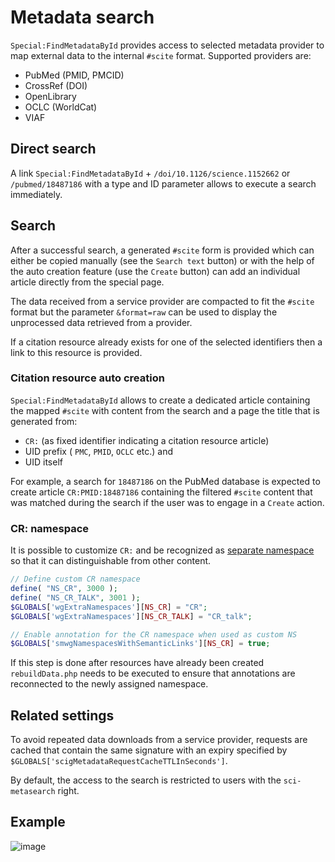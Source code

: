 # Metadata search

`Special:FindMetadataById` provides access to selected metadata provider to map
external data to the internal `#scite` format. Supported providers are:

- PubMed (PMID, PMCID)
- CrossRef (DOI)
- OpenLibrary
- OCLC (WorldCat)
- VIAF

## Direct search

A link `Special:FindMetadataById` + `/doi/10.1126/science.1152662` or `/pubmed/18487186`
with a type and ID parameter allows to execute a search immediately.

## Search

After a successful search, a generated `#scite` form is provided which can either
be copied manually (see the `Search text` button) or with the help of the auto creation
feature (use the `Create` button) can add an individual article directly from the
special page.

The data received from a service provider are compacted to fit the `#scite` format but the
parameter `&format=raw` can be used to display the unprocessed data retrieved from a provider.

If a citation resource already exists for one of the selected identifiers then a link
to this resource is provided.

### Citation resource auto creation

`Special:FindMetadataById` allows to create a dedicated article containing the mapped
`#scite` with content from the search and a page the title that is generated from:

- `CR:` (as fixed identifier indicating a citation resource article)
- UID prefix ( `PMC`, `PMID`, `OCLC` etc.) and
- UID itself

For example, a search for `18487186` on the PubMed database is expected to create article
`CR:PMID:18487186` containing the filtered `#scite` content that was matched during the
search if the user was to engage in a `Create` action.

### CR: namespace

It is possible to customize `CR:` and be recognized as [separate namespace][mw-cns] so
that it can distinguishable from other content.

```php
// Define custom CR namespace
define( "NS_CR", 3000 );
define( "NS_CR_TALK", 3001 );
$GLOBALS['wgExtraNamespaces'][NS_CR] = "CR";
$GLOBALS['wgExtraNamespaces'][NS_CR_TALK] = "CR_talk";

// Enable annotation for the CR namespace when used as custom NS
$GLOBALS['smwgNamespacesWithSemanticLinks'][NS_CR] = true;
```

If this step is done after resources have already been created `rebuildData.php` needs to be
executed to ensure that annotations are reconnected to the newly assigned namespace.

## Related settings

To avoid repeated data downloads from a service provider, requests are cached that contain the
same signature with an expiry specified by `$GLOBALS['scigMetadataRequestCacheTTLInSeconds']`.

By default, the access to the search is restricted to users with the `sci-metasearch` right.

## Example

![image](https://cloud.githubusercontent.com/assets/1245473/8892109/28bfe0d6-3346-11e5-8002-dbb642e62fc4.png)

[mw-cns]: https://www.mediawiki.org/wiki/Manual:Using_custom_namespaces
